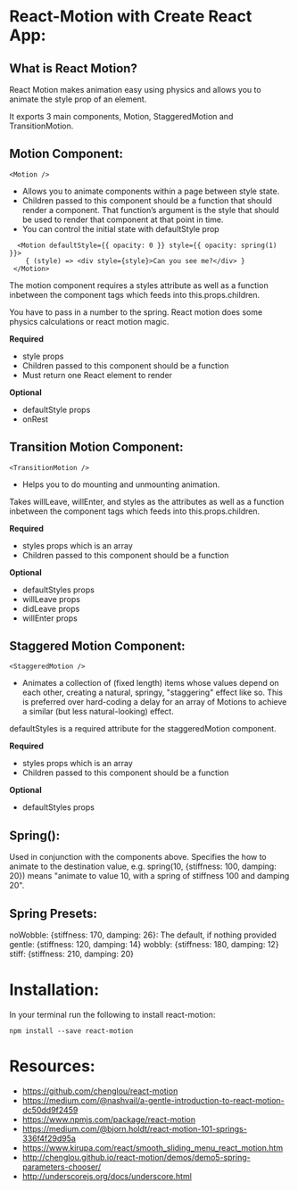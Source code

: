 # React-Motion with Create React App:

## What is React Motion?

React Motion makes animation easy using physics and allows you to animate the style prop of an element. 

It exports 3 main components, Motion, StaggeredMotion and TransitionMotion.


## Motion Component:
`<Motion />`

- Allows you to animate components within a page between style state.
- Children passed to this component should be a function that should render a component. That function’s argument is the style that should be used to render that component at that point in time.
- You can control the initial state with defaultStyle prop

```
  <Motion defaultStyle={{ opacity: 0 }} style={{ opacity: spring(1) }}>
    { (style) => <div style={style}>Can you see me?</div> }
 </Motion>
```

The motion component requires a styles attribute as well as a function inbetween the component tags which feeds into this.props.children. 

You have to pass in a number to the spring. React motion does some physics calculations or react motion magic.

**Required**
- style props
- Children passed to this component should be a function
- Must return one React element to render

**Optional**
- defaultStyle props
- onRest 


## Transition Motion Component:
`<TransitionMotion />`

- Helps you to do mounting and unmounting animation.

Takes willLeave, willEnter, and styles as the attributes as well as a function inbetween the component tags which feeds into this.props.children. 

**Required**
- styles props which is an array
- Children passed to this component should be a function

**Optional**
- defaultStyles props
- willLeave props
- didLeave props
- willEnter props



## Staggered Motion Component: 
`<StaggeredMotion />`

- Animates a collection of (fixed length) items whose values depend on each other, creating a natural, springy, "staggering" effect like so. This is preferred over hard-coding a delay for an array of Motions to achieve a similar (but less natural-looking) effect.

defaultStyles is a required attribute for the staggeredMotion component.

 **Required**
- styles props which is an array
- Children passed to this component should be a function

**Optional**
- defaultStyles props



## Spring(): 

Used in conjunction with the components above. Specifies the how to animate to the destination value, e.g. spring(10, {stiffness: 100, damping: 20}) means "animate to value 10, with a spring of stiffness 100 and damping 20".


## Spring Presets: 

  noWobble: {stiffness: 170, damping: 26}: The default, if nothing provided
  gentle: {stiffness: 120, damping: 14}
  wobbly: {stiffness: 180, damping: 12}
  stiff: {stiffness: 210, damping: 20}



# Installation: 

In your terminal run the following to install react-motion: 

`npm install --save react-motion`



<!-- ## Import: 

For this demo in your component import staggeredMotion, presets, and spring from react-motion. 

`import {StaggeredMotion, spring, presets} from 'react-motion';` -->






# Resources: 

- https://github.com/chenglou/react-motion
- https://medium.com/@nashvail/a-gentle-introduction-to-react-motion-dc50dd9f2459
- https://www.npmjs.com/package/react-motion 
- https://medium.com/@bjorn.holdt/react-motion-101-springs-336f4f29d95a
- https://www.kirupa.com/react/smooth_sliding_menu_react_motion.htm
- http://chenglou.github.io/react-motion/demos/demo5-spring-parameters-chooser/
- http://underscorejs.org/docs/underscore.html